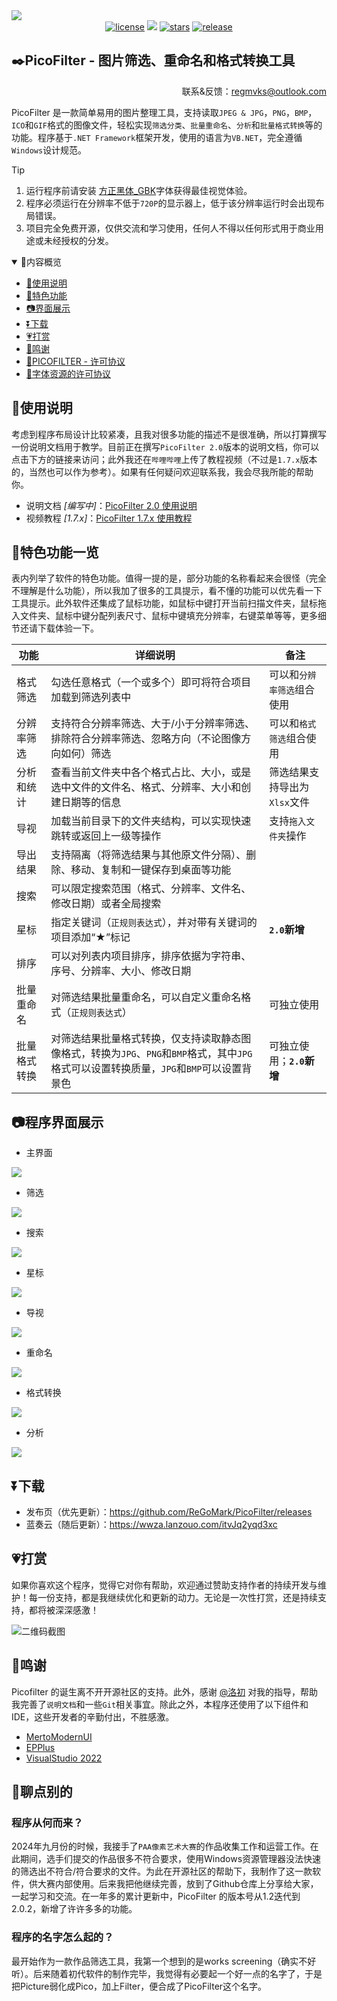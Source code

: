 <img src="https://raw.githubusercontent.com/ReGoMark/PicoFilter/refs/heads/main/Resources/Assets/head.png" />

<div align="center">
    
<a href="./LICENSE">
    <img src="https://img.shields.io/github/license/ReGoMark/PicoFilter.svg?style=for-the-badge" alt="license"></a>
<a href="https://github.com/ReGoMark/PicoFilter/commits/main">
    <img src="https://img.shields.io/github/last-commit/ReGoMark/PicoFilter?style=for-the-badge"></a>
<a href="https://github.com/ReGoMark/PicoFilter/stargazers">
    <img src="https://img.shields.io/github/stars/ReGoMark/PicoFilter.svg?style=for-the-badge" alt="stars"></a>
<a href="https://github.com/ReGoMark/PicoFilter/release">
    <img src="https://img.shields.io/github/release/ReGoMark/PicoFilter.svg?style=for-the-badge" alt="release"></a>
    
</div>

## ✒️PicoFilter - 图片筛选、重命名和格式转换工具

<div align="right">
    
联系&反馈：regmvks@outlook.com

</div>

PicoFilter 是一款简单易用的图片整理工具，支持读取`JPEG & JPG`，`PNG`，`BMP`，`ICO`和`GIF`格式的图像文件，轻松实现`筛选分类`、`批量重命名`、`分析`和`批量格式转换`等的功能。程序基于`.NET Framework`框架开发，使用的语言为`VB.NET`，完全遵循`Windows`设计规范。

>[!TIP]
>1. 运行程序前请安装 [方正黑体_GBK](./Fonts/方正黑体GBK.ttf)字体获得最佳视觉体验。
>2. 程序必须运行在分辨率不低于`720P`的显示器上，低于该分辨率运行时会出现布局错误。
>3. 项目完全免费开源，仅供交流和学习使用，任何人不得以任何形式用于商业用途或未经授权的分发。

<details open>
<summary> 📖内容概览 </summary>

- [📒使用说明](#使用说明)  
- [🍰特色功能](#特色功能一览)
- [📷界面展示](#程序界面展示)
- [⏬下载](#下载)
- [💗打赏](#打赏)
- [🙏鸣谢](#鸣谢)
- [💾PICOFILTER - 许可协议](https://github.com/ReGoMark/PicoFilter/blob/0676005b5875f35327bca930f663c78daa085f33/LICENSE)
- [💾字体资源的许可协议](https://github.com/ReGoMark/PicoFilter/blob/b5f17258e014ead0f17e5795f446b78cd2ae6bc7/Fonts/%E5%A3%B0%E6%98%8E%20-%20Statement.txt)

</details>

## 📒使用说明

考虑到程序布局设计比较紧凑，且我对很多功能的描述不是很准确，所以打算撰写一份说明文档用于教学。目前正在撰写`PicoFilter 2.0`版本的说明文档，你可以点击下方的链接来访问；此外我还在`哔哩哔哩`上传了教程视频（不过是`1.7.x`版本的，当然也可以作为参考）。如果有任何疑问欢迎联系我，我会尽我所能的帮助你。

* 说明文档 *[编写中]*：[PicoFilter 2.0 使用说明](https://flowus.cn/regmvks/e717713c-be23-4124-b364-878960e75a4e)
* 视频教程 *[1.7.x]*：[PicoFilter 1.7.x 使用教程](https://www.bilibili.com/video/BV1aR92YcEka/?spm_id_from=333.1387.homepage.video_card.click&vd_source=c4099c355c2d06f10ac210fe7bae65a6)

## 🍰特色功能一览

表内列举了软件的特色功能。值得一提的是，部分功能的名称看起来会很怪（完全不理解是什么功能），所以我加了很多的工具提示，看不懂的功能可以优先看一下工具提示。此外软件还集成了鼠标功能，如鼠标中键打开当前扫描文件夹，鼠标拖入文件夹、鼠标中键分配列表尺寸、鼠标中键填充分辨率，右键菜单等等，更多细节还请下载体验一下。
    
| 功能 | 详细说明 |备注|
|-----------|--------|--------|
|格式筛选|勾选任意格式（一个或多个）即可将符合项目加载到筛选列表中|可以和`分辨率筛选`组合使用|
|分辨率筛选|支持符合分辨率筛选、大于/小于分辨率筛选、排除符合分辨率筛选、忽略方向（不论图像方向如何）筛选|可以和`格式筛选`组合使用|
|分析和统计|查看当前文件夹中各个格式占比、大小，或是选中文件的文件名、格式、分辨率、大小和创建日期等的信息|筛选结果支持导出为`Xlsx`文件|
|导视|加载当前目录下的文件夹结构，可以实现快速跳转或返回上一级等操作|支持`拖入文件夹`操作|
|导出结果|支持隔离（将筛选结果与其他原文件分隔）、删除、移动、复制和一键保存到桌面等功能|
|搜索|可以限定搜索范围（格式、分辨率、文件名、修改日期）或者全局搜索|
|星标|指定关键词（`正规则表达式`），并对带有关键词的项目添加“★”标记|**`2.0`新增**|
|排序|可以对列表内项目排序，排序依据为字符串、序号、分辨率、大小、修改日期|
|批量重命名|对筛选结果批量重命名，可以自定义重命名格式（`正规则表达式`）|可独立使用|
|批量格式转换|对筛选结果批量格式转换，仅支持读取静态图像格式，转换为`JPG`、`PNG`和`BMP`格式，其中`JPG`格式可以设置转换质量，`JPG`和`BMP`可以设置背景色|可独立使用；**`2.0`新增**|

## 📷程序界面展示
* 主界面
<img src="https://raw.githubusercontent.com/ReGoMark/PicoFilter/refs/heads/main/Screenshots/main0.png" />

* 筛选
<img src="https://raw.githubusercontent.com/ReGoMark/PicoFilter/refs/heads/main/Screenshots/filt.png" />

* 搜索
<img src="https://raw.githubusercontent.com/ReGoMark/PicoFilter/refs/heads/main/Screenshots/search.png" />

* 星标
<img src="https://raw.githubusercontent.com/ReGoMark/PicoFilter/refs/heads/main/Screenshots/tag.png"  />

* 导视
<img src="https://raw.githubusercontent.com/ReGoMark/PicoFilter/refs/heads/main/Screenshots/guide.png" />

* 重命名
<img src="https://raw.githubusercontent.com/ReGoMark/PicoFilter/refs/heads/main/Screenshots/rename.png" />

* 格式转换
<img src="https://raw.githubusercontent.com/ReGoMark/PicoFilter/refs/heads/main/Screenshots/convert.png" />

* 分析
<img src="https://raw.githubusercontent.com/ReGoMark/PicoFilter/refs/heads/main/Screenshots/analysis.png" />

## ⏬下载
* 发布页（优先更新）：https://github.com/ReGoMark/PicoFilter/releases
* 蓝奏云（随后更新）：https://wwza.lanzouo.com/itvJq2yqd3xc

## 💗打赏
如果你喜欢这个程序，觉得它对你有帮助，欢迎通过赞助支持作者的持续开发与维护！每一份支持，都是我继续优化和更新的动力。无论是一次性打赏，还是持续支持，都将被深深感激！

<img src="https://raw.githubusercontent.com/ReGoMark/PicoFilter/refs/heads/main/Resources/Assets/wechat_sponsor.jpg" alt="二维码截图" style="max-width: 80%; height: auto;" />

## 🙏鸣谢

Picofilter 的诞生离不开开源社区的支持。此外，感谢 [@洛初](https://github.com/gongfuture) 对我的指导，帮助我完善了`说明文档`和一些`Git`相关事宜。除此之外，本程序还使用了以下组件和IDE，这些开发者的辛勤付出，不胜感激。

* [MertoModernUI](https://github.com/dennismagno/metroframework-modern-ui)
* [EPPlus](https://github.com/EPPlusSoftware/EPPlus)
* [VisualStudio 2022](https://visualstudio.microsoft.com/zh-hans/vs/)

## 🤔聊点别的
### 程序从何而来？
2024年九月份的时候，我接手了`PAA像素艺术大赛`的作品收集工作和运营工作。在此期间，选手们提交的作品很多不符合要求，使用Windows资源管理器没法快速的筛选出不符合/符合要求的文件。为此在开源社区的帮助下，我制作了这一款软件，供大赛内部使用。后来我把他继续完善，放到了Github仓库上分享给大家，一起学习和交流。在一年多的累计更新中，PicoFilter 的版本号从1.2迭代到2.0.2，新增了许许多多的功能。

### 程序的名字怎么起的？
最开始作为一款作品筛选工具，我第一个想到的是works screening（确实不好听）。后来随着初代软件的制作完毕，我觉得有必要起一个好一点的名字了，于是把Picture弱化成Pico，加上Filter，便合成了PicoFilter这个名字。
